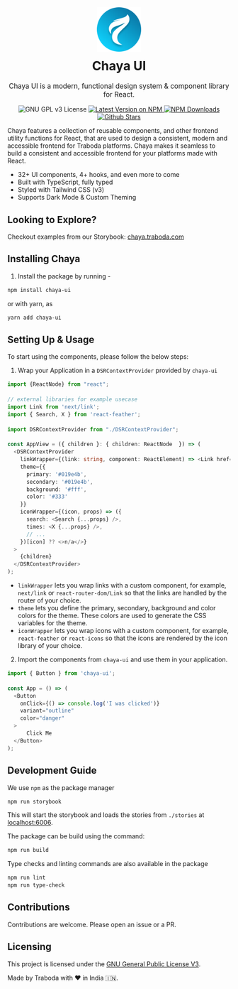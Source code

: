 <div align="center">
    <img src="/src/assets/chaya-icon.svg" height="100" alt="ChayaUI" />
    <h1 style="margin-top: 12px">Chaya UI</h1>
    <p style="font-size: 110%">Chaya UI is a modern, functional design system & component library for React.</p>
    <div align="center">
      <img alt="GNU GPL v3 License" src="https://img.shields.io/github/license/traboda/chaya?style=for-the-badge"/>
      <a href="https://www.npmjs.com/package/chaya-ui">
        <img alt="Latest Version on NPM" src="https://img.shields.io/npm/v/chaya-ui.svg?style=for-the-badge"/>
      </a>
      <a href="https://www.npmjs.com/package/chaya-ui">
        <img alt="NPM Downloads" src="https://img.shields.io/npm/dm/chaya-ui.svg?style=for-the-badge"/>
      </a>
      <a href="https://github.com/traboda/chaya/stargazers">
        <img alt="Github Stars" src="https://img.shields.io/github/stars/traboda/chaya?style=for-the-badge" />
      </a>
    </div>
</div>

Chaya features a collection of reusable components, and other frontend utility functions for React, 
that are used to design a consistent, modern and accessible frontend for Traboda platforms.
Chaya makes it seamless to build a consistent and accessible frontend for your platforms made
with React.

- 32+ UI components, 4+ hooks, and even more to come
- Built with TypeScript, fully typed
- Styled with Tailwind CSS (v3)
- Supports Dark Mode & Custom Theming

## Looking to Explore?

Checkout examples from our Storybook: [chaya.traboda.com](https://chaya.traboda.com/)

## Installing Chaya

1. Install the package by running - 
```bash
npm install chaya-ui
```
or with yarn, as 
```bash
yarn add chaya-ui
```


## Setting Up & Usage

To start using the components, please follow the below steps:

1. Wrap your Application in a `DSRContextProvider` provided by `chaya-ui`

```ts
import {ReactNode} from "react";

// external libraries for example usecase
import Link from 'next/link';
import { Search, X } from 'react-feather';

import DSRContextProvider from "./DSRContextProvider";

const AppView = ({ children }: { children: ReactNode  }) => (
  <DSRContextProvider
    linkWrapper={(link: string, component: ReactElement) => <Link href={link}>{component}</Link>}
    theme={{
      primary: '#019e4b',
      secondary: '#019e4b',
      background: '#fff',
      color: '#333'
    }}
    iconWrapper={(icon, props) => ({
      search: <Search {...props} />,
      times: <X {...props} />,
      // ...
    })[icon] ?? <>n/a</>}
  >
    {children}
  </DSRContextProvider>
);

```

- `linkWrapper` lets you wrap links with a custom component, for example, `next/link` or `react-router-dom/Link`
so that the links are handled by the router of your choice.
- `theme` lets you define the primary, secondary, background and color colors for the theme. These colors are used to
generate the CSS variables for the theme.
- `iconWrapper` lets you wrap icons with a custom component, for example, `react-feather` or `react-icons` so that the icons
are rendered by the icon library of your choice.

2. Import the components from `chaya-ui` and use them in your application.

```ts
import { Button } from 'chaya-ui';

const App = () => (
  <Button 
    onClick={() => console.log('I was clicked')} 
    variant="outline" 
    color="danger"
  >
      Click Me
  </Button>
);
```

## Development Guide

We use `npm` as the package manager

```bash
npm run storybook
```

This will start the storybook and loads the stories from `./stories` at [localhost:6006](http://localhost:6006).

The package can be build using the command:

```bash
npm run build
```

Type checks and linting commands are also available in the package

```bash
npm run lint
npm run type-check
```

## Contributions

Contributions are welcome. Please open an issue or a PR.

## Licensing

This project is licensed under the [GNU General Public License V3](LICENSE).

Made by Traboda with ❤️ in India 🇮🇳.